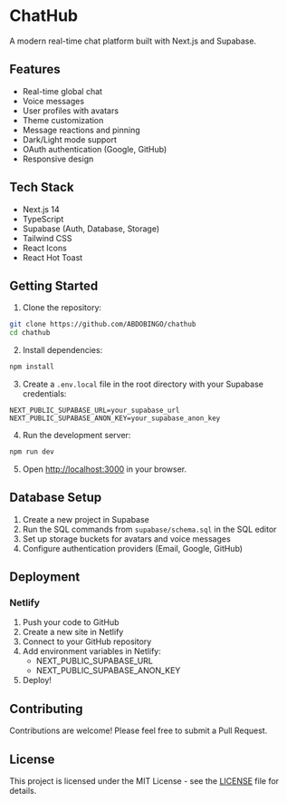 # ChatHub

A modern real-time chat platform built with Next.js and Supabase.

## Features

- Real-time global chat
- Voice messages
- User profiles with avatars
- Theme customization
- Message reactions and pinning
- Dark/Light mode support
- OAuth authentication (Google, GitHub)
- Responsive design

## Tech Stack

- Next.js 14
- TypeScript
- Supabase (Auth, Database, Storage)
- Tailwind CSS
- React Icons
- React Hot Toast

## Getting Started

1. Clone the repository:
```bash
git clone https://github.com/ABDOBINGO/chathub
cd chathub
```

2. Install dependencies:
```bash
npm install
```

3. Create a `.env.local` file in the root directory with your Supabase credentials:
```env
NEXT_PUBLIC_SUPABASE_URL=your_supabase_url
NEXT_PUBLIC_SUPABASE_ANON_KEY=your_supabase_anon_key
```

4. Run the development server:
```bash
npm run dev
```

5. Open [http://localhost:3000](http://localhost:3000) in your browser.

## Database Setup

1. Create a new project in Supabase
2. Run the SQL commands from `supabase/schema.sql` in the SQL editor
3. Set up storage buckets for avatars and voice messages
4. Configure authentication providers (Email, Google, GitHub)

## Deployment

### Netlify

1. Push your code to GitHub
2. Create a new site in Netlify
3. Connect to your GitHub repository
4. Add environment variables in Netlify:
   - NEXT_PUBLIC_SUPABASE_URL
   - NEXT_PUBLIC_SUPABASE_ANON_KEY
5. Deploy!

## Contributing

Contributions are welcome! Please feel free to submit a Pull Request.

## License

This project is licensed under the MIT License - see the [LICENSE](LICENSE) file for details. 